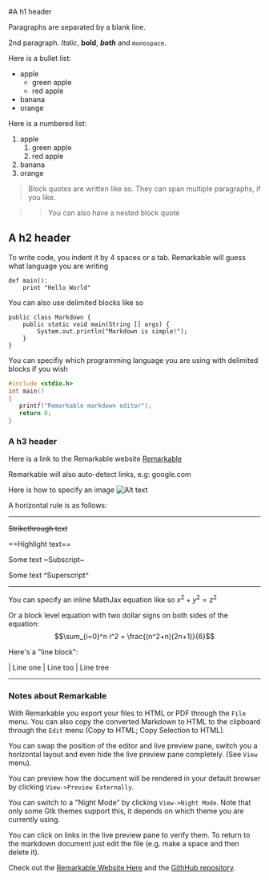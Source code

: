 #A h1 header

Paragraphs are separated by a blank line.

2nd paragraph. *Italic*, **bold**, ***both*** and `monospace`. 


Here is a bullet list:

- apple
	- green apple
	- red apple
- banana
- orange

Here is a numbered list:

1. apple
	1. green apple
	2. red apple
2. banana
3. orange

> Block quotes are written like so.
> They can span multiple paragraphs, if you like.

>> You can also have a nested block quote



## A h2 header

To write code, you indent it by 4 spaces or a tab. Remarkable will guess what language you are writing

	def main():
		print "Hello World"
  

You can also use delimited blocks like so

~~~
public class Markdown {
	public static void main(String [] args) {
		System.out.println("Markdown is simple!");
	}
}
~~~

You can specifiy which programming language you are using with delimited blocks if you wish

~~~c
#include <stdio.h>
int main()
{
   printf("Remarkable markdown editor");
   return 0;
}
~~~

### A h3 header ###

Here is a link to the Remarkable website
 [Remarkable](http://remarkableapp.github.io)


Remarkable will also auto-detect links, e.g: google.com

Here is how to specify an image
![Alt text](https://remarkableapp.github.io/images/remarkable.png)


A horizontal rule is as follows:

---

~~Strikethrough text~~

==Highlight text==

Some text ~Subscript~

Some text ^Superscript^

---

You can specify an inline MathJax equation like so $x^2+y^2=z^2$

Or a block level equation with two dollar signs on both sides of the equation:
$$\sum_{i=0}^n i^2 = \frac{(n^2+n)(2n+1)}{6}$$


Here's a "line block":

| Line one
|   Line too
| Line tree

---

### Notes about Remarkable

With Remarkable you export your files to HTML or PDF through the `File` menu. You can also copy the converted Markdown to HTML to the clipboard through the `Edit` menu (Copy to HTML; Copy Selection to HTML).

You can swap the position of the editor and live preview pane, switch you a horizontal layout and even hide the live preview pane completely. (See `View` menu).

You can preview how the document will be rendered in your default browser by clicking `View->Preview Externally`.

You can switch to a "Night Mode" by clicking `View->Night Mode`. Note that only some Gtk themes support this, it depends on which theme you are currently using.

You can click on links in the live preview pane to verify them. To return to the markdown document just edit the file (e.g. make a space and then delete it).

Check out the [Remarkable Website Here](http://remarkableapp.github.io) and the [GithHub repository](http://github.com/jamiemcg/remarkable).